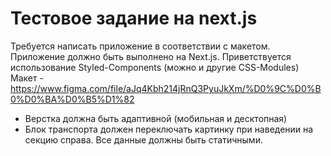 # Тестовое задание на next.js
Требуется написать приложение в соответствии с макетом. Приложение должно быть выполнено на Next.js.
Приветствуется использование Styled-Components (можно и другие CSS-Modules)
Макет - https://www.figma.com/file/aJq4Kbh214jRnQ3PyuJkXm/%D0%9C%D0%B0%D0%BA%D0%B5%D1%82
- Верстка должна быть адаптивной (мобильная и десктопная)
- Блок транспорта должен переключать картинку при наведении на секцию справа.
Все данные должны быть статичными.